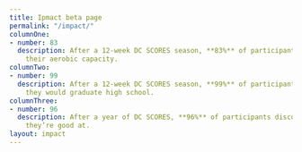 ```yaml
---
title: Ipmact beta page
permalink: "/impact/"
columnOne:
- number: 83
  description: After a 12-week DC SCORES season, **83%** of participants improved
    their aerobic capacity.
columnTwo:
- number: 99
  description: After a 12-week DC SCORES season, **99%** of participants were confident
    they would graduate high school.
columnThree:
- number: 96
  description: After a year of DC SCORES, **96%** of participants discovered something
    they’re good at.
layout: impact
---
```


